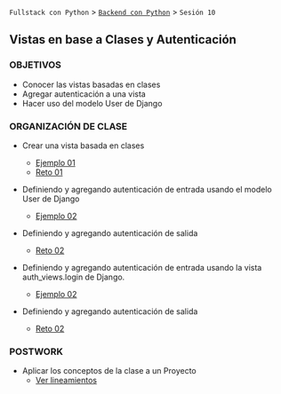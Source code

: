 `Fullstack con Python` > [`Backend con Python`](../Readme.md) > `Sesión 10`
## Vistas en base a Clases y Autenticación

### OBJETIVOS
 - Conocer las vistas basadas en clases
 - Agregar autenticación a una vista
 - Hacer uso del modelo User de Django

### ORGANIZACIÓN DE CLASE

 - Crear una vista basada en clases
   - [Ejemplo 01](Ejemplo-01)
   - [Reto 01](Reto-01)

 - Definiendo y agregando autenticación de entrada usando el modelo User de Django
   - [Ejemplo 02](Ejemplo-02)
 - Definiendo y agregando autenticación de salida
   - [Reto 02](Reto-02)

- Definiendo y agregando autenticación de entrada usando la vista auth_views.login de Django.
  - [Ejemplo 02](Ejemplo-02)
- Definiendo y agregando autenticación de salida
  - [Reto 02](Reto-02)


### POSTWORK
 - Aplicar los conceptos de la clase a un Proyecto
   - [Ver lineamientos](Postwork)
